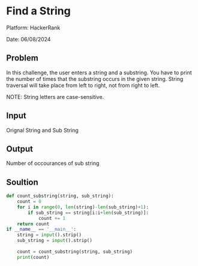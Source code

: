 # Find a String

Platform: HackerRank

Date: 06/08/2024

## Problem
In this challenge, the user enters a string and a substring. You have to print the number of times that the substring occurs in the given string. String traversal will take place from left to right, not from right to left.

NOTE: String letters are case-sensitive.

## Input
Orignal String and Sub String

## Output
Number of occourances of sub string

## Soultion
```python
def count_substring(string, sub_string):
    count = 0
    for i in range(0, len(string)-len(sub_string)+1):
        if sub_string == string[i:i+len(sub_string)]:
            count += 1
    return count
if __name__ == '__main__':
    string = input().strip()
    sub_string = input().strip()
    
    count = count_substring(string, sub_string)
    print(count)
```